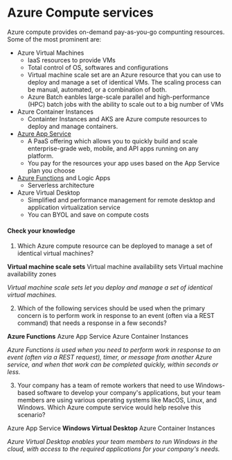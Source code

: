 # Azure Compute services

Azure compute provides on-demand pay-as-you-go compunting resources. Some of the most prominent are: 

- Azure Virtual Machines
    - IaaS resources to provide VMs
    - Total control of OS, softwares and configurations
    - Virtual machine scale set are an Azure resource that you can use to deploy and manage a set of identical VMs. The scaling process can be manual, automated, or a combination of both.
    - Azure Batch eanbles large-scale parallel and high-performance (HPC) batch jobs with the ability to scale out to a big number of VMs
- Azure Container Instances
    - Containter Instances and AKS are Azure compute resources to deploy and manage containers.
- [Azure App Service](https://docs.microsoft.com/en-us/azure/app-service/)
    - A PaaS offering which allows you to quickly build and scale enterprise-grade web, mobile, and API apps running on any platform.
    - You pay for the resources your app uses based on the App Service plan you choose
- [Azure Functions](https://docs.microsoft.com/en-us/azure/azure-functions/) and Logic Apps
    - Serverless architecture
- Azure Virtual Desktop
    - Simplified and performance management for remote desktop and application virtualization service
    - You can BYOL and save on compute costs

#### Check your knowledge
1. Which Azure compute resource can be deployed to manage a set of identical virtual machines?

**Virtual machine scale sets**
Virtual machine availability sets
Virtual machine availability zones

*Virtual machine scale sets let you deploy and manage a set of identical virtual machines.*

2. Which of the following services should be used when the primary concern is to perform work in response to an event (often via a REST command) that needs a response in a few seconds?

**Azure Functions**
Azure App Service
Azure Container Instances

*Azure Functions is used when you need to perform work in response to an event (often via a REST request), timer, or message from another Azure service, and when that work can be completed quickly, within seconds or less.*

3. Your company has a team of remote workers that need to use Windows-based software to develop your company's applications, but your team members are using various operating systems like MacOS, Linux, and Windows. Which Azure compute service would help resolve this scenario?

Azure App Service
**Windows Virtual Desktop**
Azure Container Instances

*Azure Virtual Desktop enables your team members to run Windows in the cloud, with access to the required applications for your company's needs.*